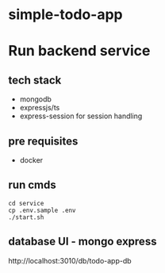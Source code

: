 # simple-todo-app

# Run backend service

## tech stack
- mongodb
- expressjs/ts
- express-session for session handling

## pre requisites
- docker

## run cmds
```
cd service
cp .env.sample .env
./start.sh
```

## database UI - mongo express
http://localhost:3010/db/todo-app-db